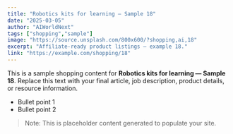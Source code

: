 ```yaml
---
title: "Robotics kits for learning — Sample 18"
date: "2025-03-05"
author: "AIWorldNext"
tags: ["shopping","sample"]
image: "https://source.unsplash.com/800x600/?shopping,ai,18"
excerpt: "Affiliate-ready product listings — example 18."
link: "https://example.com/shopping/18"
---
```


This is a sample shopping content for **Robotics kits for learning — Sample 18**. Replace this text with your final article, job description, product details, or resource information.

- Bullet point 1
- Bullet point 2

> Note: This is placeholder content generated to populate your site.
